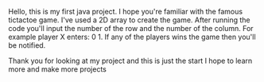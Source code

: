 Hello, this is my first java project. I hope you're familiar with the famous tictactoe game. I've used a 2D array to create the game. After running the code you'll input the number of the row and the number of the column. For example player X enters: 0 1. If any of the players wins the game then you'll be notified.

Thank you for looking at my project and this is just the start I hope to learn more and make more projects

